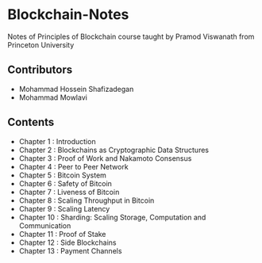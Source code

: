 # Blockchain-Notes
Notes of Principles of Blockchain course taught by Pramod Viswanath from Princeton University

## Contributors
- Mohammad Hossein Shafizadegan
- Mohammad Mowlavi

## Contents
- Chapter  1 : Introduction
- Chapter  2 : Blockchains as Cryptographic Data Structures
- Chapter  3 : Proof of Work and Nakamoto Consensus
- Chapter  4 : Peer to Peer Network
- Chapter  5 : Bitcoin System
- Chapter  6 : Safety of Bitcoin 
- Chapter  7 : Liveness of Bitcoin
- Chapter  8 : Scaling Throughput in Bitcoin
- Chapter  9 : Scaling Latency 
- Chapter 10 : Sharding: Scaling Storage, Computation and Communication
- Chapter 11 : Proof of Stake
- Chapter 12 : Side Blockchains
- Chapter 13 : Payment Channels
